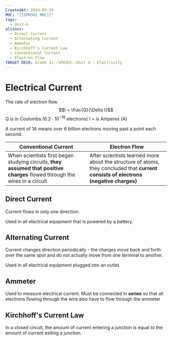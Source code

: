 ```yaml
---
CreatedAt: 2024-05-24
MOC: "[[SPH3U1 MOC]]"
tags:
  - Unit-4
aliases:
  - Direct Current
  - Alternating Current
  - Ammeter
  - Kirchhoff's Current Law
  - Conventional Current
  - Electron Flow
TARGET DECK: Grade 11::SPH3U1::Unit 4 - Electricity
---
```


# Electrical Current
The rate of electron flow
$$I = \frac{Q}{\Delta t}$$
Q is in Coulombs ($6.2 \cdot 10^{-18}$ electrons)
I = is Amperes (A)

A current of 1A means over 6 billion electrons moving past a point each second.


| Conventional Current                                                                                                        | Electron Flow                                                                                                                        |
| --------------------------------------------------------------------------------------------------------------------------- | ------------------------------------------------------------------------------------------------------------------------------------ |
| When scientists first began studying circuits, **they assumed that positive charges** flowed through the wires in a circuit | After scientists learned more about the structure of atoms, they concluded that **current consists of electrons (negative charges)** |


## Direct Current
Current flows in only one direction.
<!--ID: 1718124839376-->


Used in all electrical equipment that is powered by a battery.

## Alternating Current
Current changes direction periodically - the charges move back and forth over the same spot and do not actually move from one terminal to another.
<!--ID: 1717163511436-->


Used in all electrical equipment plugged into an outlet.
<!--ID: 1716814411793-->


## Ammeter
Used to measure electrical current. Must be connected in **series** so that all electrons flowing through the wire also have to flow through the ammeter
<!--ID: 1716814411804-->

## Kirchhoff's Current Law
In a closed circuit, the amount of current entering a junction is equal to the amount of current exiting a junction.
<!--ID: 1717163511438-->

